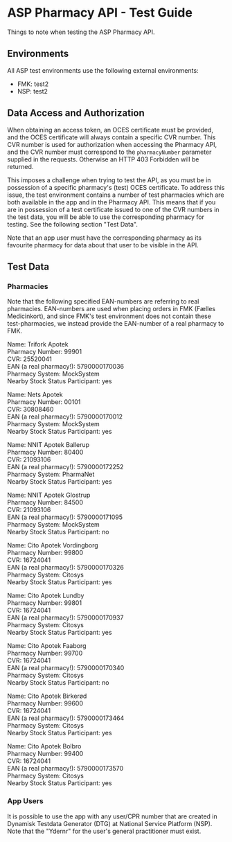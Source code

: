 # ASP Pharmacy API - Test Guide

Things to note when testing the ASP Pharmacy API.

## Environments

All ASP test environments use the following external environments:

- FMK: test2
- NSP: test2

## Data Access and Authorization

When obtaining an access token, an OCES certificate must be provided, and the OCES certificate will always contain a
specific CVR number. This CVR number is used for authorization when accessing the Pharmacy API, and the CVR number must
correspond to the `pharmacyNumber` parameter supplied in the requests. Otherwise an HTTP 403 Forbidden will be returned.

This imposes a challenge when trying to test the API, as you must be in possession of a specific pharmacy's (test) OCES
certificate. To address this issue, the test environment contains a number of test pharmacies which are both available
in the app and in the Pharmacy API. This means that if you are in possession of a test certificate issued to one of the
CVR numbers in the test data, you will be able to use the corresponding pharmacy for testing. See the following section
"Test Data".

Note that an app user must have the corresponding pharmacy as its favourite pharmacy for data about that user to be
visible in the API.

## Test Data

### Pharmacies

Note that the following specified EAN-numbers are referring to real pharmacies. EAN-numbers are used when placing orders in
FMK (Fælles Medicinkort), and since FMK's test environment does not contain these test-pharmacies, we instead provide the
EAN-number of a real pharmacy to FMK.

Name: Trifork Apotek\
Pharmacy Number: 99901\
CVR: 25520041\
EAN (a real pharmacy!): 5790000170036\
Pharmacy System: MockSystem\
Nearby Stock Status Participant: yes

Name: Nets Apotek\
Pharmacy Number: 00101\
CVR: 30808460\
EAN (a real pharmacy!): 5790000170012\
Pharmacy System: MockSystem\
Nearby Stock Status Participant: yes

Name: NNIT Apotek Ballerup\
Pharmacy Number: 80400\
CVR: 21093106\
EAN (a real pharmacy!): 5790000172252\
Pharmacy System: PharmaNet\
Nearby Stock Status Participant: yes

Name: NNIT Apotek Glostrup\
Pharmacy Number: 84500\
CVR: 21093106\
EAN (a real pharmacy!): 5790000171095\
Pharmacy System: MockSystem\
Nearby Stock Status Participant: no

Name: Cito Apotek Vordingborg\
Pharmacy Number: 99800\
CVR: 16724041\
EAN (a real pharmacy!): 5790000170326\
Pharmacy System: Citosys\
Nearby Stock Status Participant: yes

Name: Cito Apotek Lundby\
Pharmacy Number: 99801\
CVR: 16724041\
EAN (a real pharmacy!): 5790000170937\
Pharmacy System: Citosys\
Nearby Stock Status Participant: yes

Name: Cito Apotek Faaborg\
Pharmacy Number: 99700\
CVR: 16724041\
EAN (a real pharmacy!): 5790000170340\
Pharmacy System: Citosys\
Nearby Stock Status Participant: no

Name: Cito Apotek Birkerød\
Pharmacy Number: 99600\
CVR: 16724041\
EAN (a real pharmacy!): 5790000173464\
Pharmacy System: Citosys\
Nearby Stock Status Participant: yes

Name: Cito Apotek Bolbro\
Pharmacy Number: 99400\
CVR: 16724041\
EAN (a real pharmacy!): 5790000173570\
Pharmacy System: Citosys\
Nearby Stock Status Participant: yes

### App Users

It is possible to use the app with any user/CPR number that are created in Dynamisk Testdata Generator (DTG) at National
Service Platform (NSP). Note that the "Ydernr" for the user's general practitioner must exist. 

